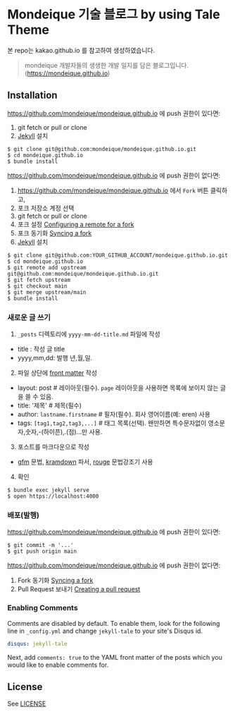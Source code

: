 # Mondeique 기술 블로그 by using Tale Theme

본 repo는 kakao.github.io 를 참고하여 생성하였습니다.

> mondeique 개발자들의 생생한 개발 일지를 담은 블로그입니다.(https://mondeique.github.io)

## Installation

<https://github.com/mondeique/mondeique.github.io> 에 push 권한이 있다면:

1. git fetch or pull or clone
2. [Jekyll] 설치

```console
$ git clone git@github.com:mondeique/mondeique.github.io.git
$ cd mondeique.github.io
$ bundle install
```

<https://github.com/mondeique/mondeique.github.io> 에 push 권한이 없다면:

1. <https://github.com/mondeique/mondeique.github.io> 에서 `Fork` 버튼 클릭하고,
2. 포크 저장소 계정 선택
3. git fetch or pull or clone
4. 포크 설정 [Configuring a remote for a fork](https://help.github.com/articles/configuring-a-remote-for-a-fork/)
5. 포크 동기화 [Syncing a fork](https://help.github.com/articles/syncing-a-fork/)
6. [Jekyll] 설치

```console
$ git clone git@github.com:YOUR_GITHUB_ACCOUNT/mondeique.github.io.git
$ cd mondeique.github.io
$ git remote add upstream git@github.com:mondeique/mondeique.github.io.git
$ git fetch upstream
$ git checkout main
$ git merge upstream/main
$ bundle install
```

### 새로운 글 쓰기  

1. `_posts` 디렉토리에 `yyyy-mm-dd-title.md` 파일에 작성
 - title : 작성 글 title 
 - yyyy,mm,dd: 발행 년,월,일.
2. 파일 상단에 [front matter] 작성
 - layout: post # 레이아웃(필수). `page` 레이아웃을 사용하면 목록에 보이지 않는 글을 쓸 수 있음.
 - title: '제목' # 제목(필수)
 - author: `lastname.firstname` # 필자(필수). 회사 영어이름(예: eren) 사용
 - tags: `[tag1,tag2,tag3,...]` # 태그 목록(선택). 왠만하면 특수문자없이 영소문자,숫자,-(하이픈),.(점)...만 사용.
3. 포스트를 마크다운으로 작성
  - [gfm] 문법, [kramdown] 파서, [rouge] 문법강조기 사용
4. 확인 
```
$ bundle exec jekyll serve
$ open https://localhost:4000
```

### 배포(발행)

<https://github.com/mondeique/mondeique.github.io> 에 push 권한이 있다면:

```
$ git commit -m '...'
$ git push origin main
````

<https://github.com/mondeique/mondeique.github.io> 에 push 권한이 없다면:

1. Fork 동기화 [Syncing a fork](https://help.github.com/articles/syncing-a-fork/)
2. Pull Request 보내기 [Creating a pull request](https://help.github.com/articles/creating-a-pull-request/)

### Enabling Comments
Comments are disabled by default. To enable them, look for the following line in `_config.yml` and change `jekyll-tale` to your site's Disqus id.

```yml
disqus: jekyll-tale
```

Next, add `comments: true` to the YAML front matter of the posts which you would like to enable comments for.

[Jekyll]: https://jekyllrb.com
[front matter]: https://jekyllrb.com/docs/frontmatter/
[gfm]: https://guides.github.com/features/mastering-markdown/
[kramdown]: http://kramdown.gettalong.org
[rouge]: http://rouge.jneen.net

## License
See [LICENSE](https://github.com/mondeique/mondeique.github.io/blob/master/LICENSE)
